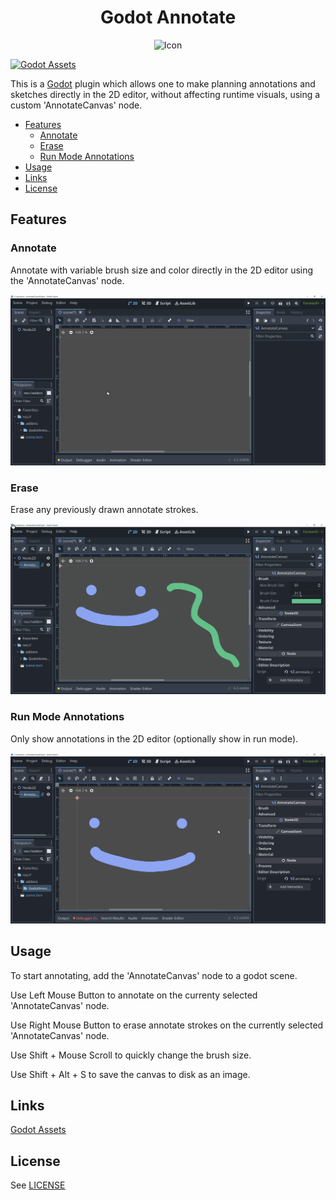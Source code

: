 <div align="center">
  <h1 align="center">Godot Annotate</h1>
  <img src=annotate_layer.svg alt="Icon" width="200" height="200"/>
</div>

[![Godot Assets](https://img.shields.io/badge/Godot_Asset_Library-blue)](https://godotengine.org/asset-library/asset/2432)

This is a [Godot](https://godotengine.org/) plugin which allows one to make planning  annotations and sketches directly in the 2D editor, without affecting runtime visuals, using a custom 'AnnotateCanvas' node.

- [Features](#features)
  - [Annotate](#annotate)
  - [Erase](#erase)
  - [Run Mode Annotations](#run-mode-annotations)
- [Usage](#usage)
- [Links](#links)
- [License](#license)

## Features

### Annotate

Annotate with variable brush size and color directly in the 2D editor using the 'AnnotateCanvas' node.

![Annotate Example](examples/Annotate.gif)

### Erase

Erase any previously drawn annotate strokes.

![Erase Example](examples/Erase.gif)

### Run Mode Annotations

Only show annotations in the 2D editor (optionally show in run mode).

![Visibility Example](examples/Visibility.gif)

## Usage

To start annotating, add the 'AnnotateCanvas' node to a godot scene.

Use Left Mouse Button to annotate on the currenty selected 'AnnotateCanvas' node.

Use Right Mouse Button to erase annotate strokes on the currently selected 'AnnotateCanvas' node.

Use Shift + Mouse Scroll to quickly change the brush size.

Use Shift + Alt + S to save the canvas to disk as an image.

## Links

[Godot Assets](https://godotengine.org/asset-library/asset/2432)

## License

See [LICENSE](LICENSE)
